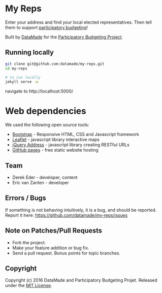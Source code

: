 # My Reps

Enter your address and find your local elected representatives. Then tell them to support [participatory budgeting](https://en.wikipedia.org/wiki/Participatory_budgeting)! 

Built by [DataMade](https://datamade.us/) for the [Participatory Budgeting Project](http://participatorybudgeting.org/).

## Running locally

``` bash
git clone git@github.com:datamade/my-reps.git
cd my-reps

# to run locally
jekyll serve -w
```

navigate to http://localhost:5000/


# Web dependencies
We used the following open source tools:

* [Bootstrap](http://getbootstrap.com/) - Responsive HTML, CSS and Javascript framework
* [Leaflet](http://leafletjs.com/) - javascript library interactive maps
* [jQuery Address](https://github.com/asual/jquery-address) - javascript library creating RESTful URLs
* [GitHub pages](https://pages.github.com/) - free static website hosting

## Team

* Derek Eder - developer, content
* Eric van Zanten - developer

## Errors / Bugs

If something is not behaving intuitively, it is a bug, and should be reported.
Report it here: https://github.com/datamade/my-reps/issues

## Note on Patches/Pull Requests
 
* Fork the project.
* Make your feature addition or bug fix.
* Send a pull request. Bonus points for topic branches.

## Copyright

Copyright (c) 2016 DataMade and Participatory Budgeting Projet. Released under the [MIT License](https://github.com/datamade/my-reps/blob/master/LICENSE).
